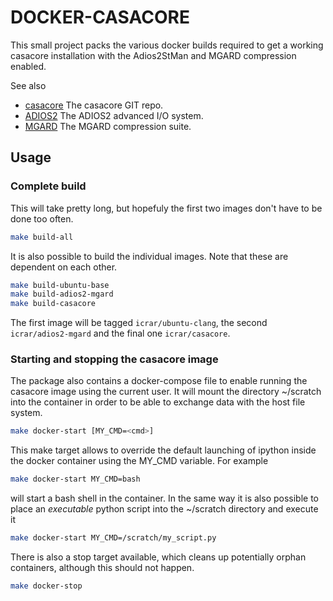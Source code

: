 
# DOCKER-CASACORE

This small project packs the various docker builds required to get a working casacore
installation with the Adios2StMan and MGARD compression enabled.

See also 
- [casacore](https://github.com/casacore/casacore) The casacore GIT repo.
- [ADIOS2](https://github.com/ornladios/ADIOS2) The ADIOS2 advanced I/O system.
- [MGARD](https://github.com/CODARcode/MGARD) The MGARD compression suite.

## Usage
### Complete build
This will take pretty long, but hopefuly the first two images don't have to be done too often. 

```bash
make build-all
```

It is also possible to build the individual images. Note that these are dependent on each other.

```bash
make build-ubuntu-base
make build-adios2-mgard
make build-casacore
```
The first image will be tagged `icrar/ubuntu-clang`, the second `icrar/adios2-mgard` and the final
one `icrar/casacore`.

### Starting and stopping the casacore image
The package also contains a docker-compose file to enable running the casacore image using the
current user. It will mount the directory ~/scratch into the container in order to be able to
exchange data with the host file system.

```bash
make docker-start [MY_CMD=<cmd>]
```
This make target allows to override the default launching of ipython inside the docker container
using the MY_CMD variable. For example
```bash
make docker-start MY_CMD=bash
```
will start a bash shell in the container. In the same way it is also possible to place an *executable* python script into the ~/scratch directory and execute it
```bash
make docker-start MY_CMD=/scratch/my_script.py
```
There is also a stop target available, which cleans up potentially 
orphan containers, although this should not happen.
```bash
make docker-stop
```

